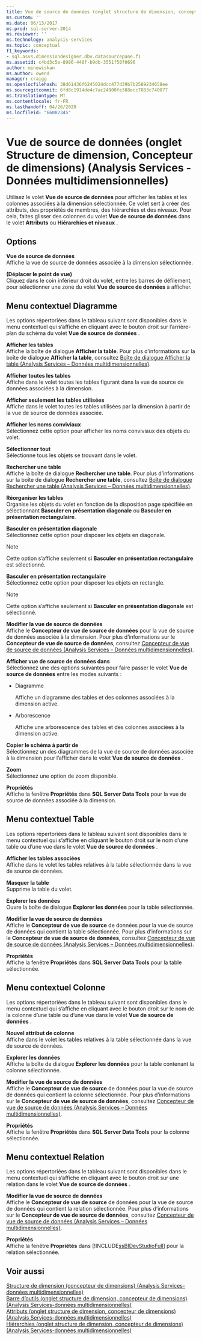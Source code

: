 ```yaml
---
title: Vue de source de données (onglet structure de dimension, concepteur de dimensions) (Analysis Services-données multidimensionnelles) | Microsoft Docs
ms.custom: ''
ms.date: 06/13/2017
ms.prod: sql-server-2014
ms.reviewer: ''
ms.technology: analysis-services
ms.topic: conceptual
f1_keywords:
- sql.asvs.dimensiondesigner.dbv.datasourcepane.f1
ms.assetid: c4bd3c5e-8986-448f-b9db-3551f50f0696
author: minewiskan
ms.author: owend
manager: craigg
ms.openlocfilehash: 38d61436f6245024dcc477d39b7b2589234658ee
ms.sourcegitcommit: 6fd8c1914de4c7ac24900fe388ecc7883c740077
ms.translationtype: MT
ms.contentlocale: fr-FR
ms.lasthandoff: 04/26/2020
ms.locfileid: "66082345"
---
```

# <a name="data-source-view-dimension-structure-tab-dimension-designer-analysis-services---multidimensional-data"></a>Vue de source de données (onglet Structure de dimension, Concepteur de dimensions) (Analysis Services - Données multidimensionnelles)
  Utilisez le volet **Vue de source de données** pour afficher les tables et les colonnes associées à la dimension sélectionnée. Ce volet sert à créer des attributs, des propriétés de membres, des hiérarchies et des niveaux. Pour cela, faites glisser des colonnes du volet **Vue de source de données** dans le volet **Attributs** ou **Hiérarchies et niveaux** .  
  
## <a name="options"></a>Options  
 **Vue de source de données**  
 Affiche la vue de source de données associée à la dimension sélectionnée.  
  
 **(Déplacer le point de vue)**  
 Cliquez dans le coin inférieur droit du volet, entre les barres de défilement, pour sélectionner une zone du volet **Vue de source de données** à afficher.  
  
## <a name="diagram-context-menu"></a>Menu contextuel Diagramme  
 Les options répertoriées dans le tableau suivant sont disponibles dans le menu contextuel qui s’affiche en cliquant avec le bouton droit sur l’arrière-plan du schéma du volet **Vue de source de données** .  
  
 **Afficher les tables**  
 Affiche la boîte de dialogue **Afficher la table**. Pour plus d’informations sur la boîte de dialogue **Afficher la table**, consultez [Boîte de dialogue Afficher la table &#40;Analysis Services – Données multidimensionnelles&#41;](show-table-dialog-box-analysis-services-multidimensional-data.md).  
  
 **Afficher toutes les tables**  
 Affiche dans le volet toutes les tables figurant dans la vue de source de données associées à la dimension.  
  
 **Afficher seulement les tables utilisées**  
 Affiche dans le volet toutes les tables utilisées par la dimension à partir de la vue de source de données associée.  
  
 **Afficher les noms conviviaux**  
 Sélectionnez cette option pour afficher les noms conviviaux des objets du volet.  
  
 **Sélectionner tout**  
 Sélectionne tous les objets se trouvant dans le volet.  
  
 **Rechercher une table**  
 Affiche la boîte de dialogue **Rechercher une table**. Pour plus d’informations sur la boîte de dialogue **Rechercher une table**, consultez [Boîte de dialogue Rechercher une table &#40;Analysis Services – Données multidimensionnelles&#41;](find-table-dialog-box-analysis-services-multidimensional-data.md).  
  
 **Réorganiser les tables**  
 Organise les objets du volet en fonction de la disposition page spécifiée en sélectionnant **Basculer en présentation diagonale** ou **Basculer en présentation rectangulaire**.  
  
 **Basculer en présentation diagonale**  
 Sélectionnez cette option pour disposer les objets en diagonale.  
  
> [!NOTE]  
>  Cette option s’affiche seulement si **Basculer en présentation rectangulaire** est sélectionné.  
  
 **Basculer en présentation rectangulaire**  
 Sélectionnez cette option pour disposer les objets en rectangle.  
  
> [!NOTE]  
>  Cette option s’affiche seulement si **Basculer en présentation diagonale** est sélectionné.  
  
 **Modifier la vue de source de données**  
 Affiche le **Concepteur de vue de source de données** pour la vue de source de données associée à la dimension. Pour plus d’informations sur le **Concepteur de vue de source de données**, consultez [Concepteur de vue de source de données &#40;Analysis Services – Données multidimensionnelles&#41;](data-source-view-designer-analysis-services-multidimensional-data.md).  
  
 **Afficher vue de source de données dans**  
 Sélectionnez une des options suivantes pour faire passer le volet **Vue de source de données** entre les modes suivants :  
  
-   Diagramme  
  
     Affiche un diagramme des tables et des colonnes associées à la dimension active.  
  
-   Arborescence  
  
     Affiche une arborescence des tables et des colonnes associées à la dimension active.  
  
 **Copier le schéma à partir de**  
 Sélectionnez un des diagrammes de la vue de source de données associée à la dimension pour l’afficher dans le volet **Vue de source de données** .  
  
 **Zoom**  
 Sélectionnez une option de zoom disponible.  
  
 **Propriétés**  
 Affiche la fenêtre **Propriétés** dans **SQL Server Data Tools** pour la vue de source de données associée à la dimension.  
  
## <a name="table-context-menu"></a>Menu contextuel Table  
 Les options répertoriées dans le tableau suivant sont disponibles dans le menu contextuel qui s’affiche en cliquant le bouton droit sur le nom d’une table ou d’une vue dans le volet **Vue de source de données** .  
  
 **Afficher les tables associées**  
 Affiche dans le volet les tables relatives à la table sélectionnée dans la vue de source de données.  
  
 **Masquer la table**  
 Supprime la table du volet.  
  
 **Explorer les données**  
 Ouvre la boîte de dialogue **Explorer les données** pour la table sélectionnée.  
  
 **Modifier la vue de source de données**  
 Affiche le **Concepteur de vue de source** de données pour la vue de source de données qui contient la table sélectionnée. Pour plus d’informations sur le **Concepteur de vue de source de données**, consultez [Concepteur de vue de source de données &#40;Analysis Services – Données multidimensionnelles&#41;](data-source-view-designer-analysis-services-multidimensional-data.md).  
  
 **Propriétés**  
 Affiche la fenêtre **Propriétés** dans **SQL Server Data Tools** pour la table sélectionnée.  
  
## <a name="column-context-menu"></a>Menu contextuel Colonne  
 Les options répertoriées dans le tableau suivant sont disponibles dans le menu contextuel qui s’affiche en cliquant avec le bouton droit sur le nom de la colonne d’une table ou d’une vue dans le volet **Vue de source de données** .  
  
 **Nouvel attribut de colonne**  
 Affiche dans le volet les tables relatives à la table sélectionnée dans la vue de source de données.  
  
 **Explorer les données**  
 Affiche la boîte de dialogue **Explorer les données** pour la table contenant la colonne sélectionnée.  
  
 **Modifier la vue de source de données**  
 Affiche le **Concepteur de vue de source** de données pour la vue de source de données qui contient la colonne sélectionnée. Pour plus d’informations sur le **Concepteur de vue de source de données**, consultez [Concepteur de vue de source de données &#40;Analysis Services – Données multidimensionnelles&#41;](data-source-view-designer-analysis-services-multidimensional-data.md).  
  
 **Propriétés**  
 Affiche la fenêtre **Propriétés** dans **SQL Server Data Tools** pour la colonne sélectionnée.  
  
## <a name="relationship-context-menu"></a>Menu contextuel Relation  
 Les options répertoriées dans le tableau suivant sont disponibles dans le menu contextuel qui s’affiche en cliquant avec le bouton droit sur une relation dans le volet **Vue de source de données** .  
  
 **Modifier la vue de source de données**  
 Affiche le **Concepteur de vue de source** de données pour la vue de source de données qui contient la relation sélectionnée. Pour plus d’informations sur le **Concepteur de vue de source de données**, consultez [Concepteur de vue de source de données &#40;Analysis Services – Données multidimensionnelles&#41;](data-source-view-designer-analysis-services-multidimensional-data.md).  
  
 **Propriétés**  
 Affiche la fenêtre **Propriétés** dans [!INCLUDE[ssBIDevStudioFull](../includes/ssbidevstudiofull-md.md)] pour la relation sélectionnée.  
  
## <a name="see-also"></a>Voir aussi  
 [Structure de dimension &#40;concepteur de dimensions&#41; &#40;Analysis Services-données multidimensionnelles&#41;](dimension-structure-dimension-designer-analysis-services-multidimensional-data.md)   
 [Barre d’outils &#40;onglet structure de dimension, concepteur de dimensions&#41; &#40;Analysis Services-données multidimensionnelles&#41;](toolbar-dimension-structure-designer-analysis-services-multidimensional-data.md)   
 [Attributs &#40;onglet structure de dimension, concepteur de dimensions&#41; &#40;Analysis Services-données multidimensionnelles&#41;](attributes-dimension-designer-analysis-services-multidimensional-data.md)   
 [Hiérarchies &#40;onglet structure de dimension, concepteur de dimensions&#41; &#40;Analysis Services-données multidimensionnelles&#41;](hierarchies-dimension-designer-analysis-services-multidimensional-data.md)  
  
  
